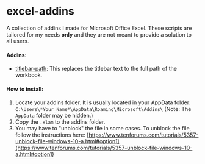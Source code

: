 # excel-addins

A collection of addins I made for Microsoft Office Excel. These scripts are tailored for my needs **only** and they are not meant to provide a solution to all users.

#### Addins:
* [titlebar-path](https://github.com/brianferguson/excel-addins/blob/master/titlebar-path/): This replaces the titlebar text to the full path of the workbook.

#### How to install:
1. Locate your addins folder. It is usually located in your AppData folder: `C:\Users\*Your_Name*\AppData\Roaming\Microsoft\Addins\` (Note: The `AppData` folder may be hidden.)
2. Copy the `.xlam` to the addins folder.
3. You may have to "unblock" the file in some cases. To unblock the file, follow the instructions here: [https://www.tenforums.com/tutorials/5357-unblock-file-windows-10-a.html#option1](https://www.tenforums.com/tutorials/5357-unblock-file-windows-10-a.html#option1)
